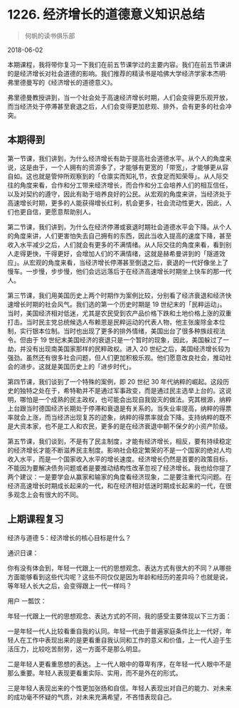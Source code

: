 # 1226. 经济增长的道德意义知识总结

> 何帆的读书俱乐部

2018-06-02

本期课程，我将带你复习一下我们在前五节课学过的主要内容。我们在前五节课讲的是经济增长对社会道德的影响。我们推荐的精读书是哈佛大学经济学家本杰明·弗里德曼写的《经济增长的道德意义》。

弗里德曼教授讲到，当一个社会处于高速经济增长时期，人们会变得更乐观开放，而当经济处于停滞甚至衰退之后，人们会变得更加悲观、排外，会有更多的社会冲突。

## 本期得到

第一节课，我们讲到，为什么经济增长有助于提高社会道德水平。从个人的角度来说，这是由于，一个人拥有的资源多了，才能够有更宽的「带宽」，才能够更从容自如。这也就是管仲所观察到的「仓廪实而知礼节，衣食足而知荣辱」。从人际交往的角度来看，合作和分工带来经济增长，而合作和分工会培养人们的相互信任，以及对契约的遵守，因此有助于培养良好的公民。从宏观的角度来讲，当经济处于高速增长时期，更多的人能获得增长红利，机会更多，社会流动性更大，因此，人们也更自信，更愿意帮助别人。

第二节课，我们讲到，为什么在经济停滞或衰退时期社会道德水平会下降。从个人的角度来讲，人们更害怕失去自己拥有的东西，因此当收入提高的速度下降，甚至收入水平减少之后，人们就会有更多的不满情绪。从人际交往的角度来看，看到别人走得更快，干得更好，会增加人们的不满情绪，这就是赫希曼讲到的「隧道效应」。从宏观的角度来看，当经济增长停滞甚至倒退之后，衰退的一代好像坐上了慢车。一步慢，步步慢，他们会远远落后于在经济高速增长时期坐上快车的那一代人。

第三节课，我们用美国历史上两个时期作为案例比较，分别看了经济衰退和经济快速增长时期的社会风气。我们选的第一个历史时期是 19 世纪末的「民粹运动」。当时，美国经济相对低迷，尤其是农民受到农产品价格下跌和土地价格上涨的双重打击。当时民主党总统候选人布赖恩是民粹运动的代表人物，他主张废除金本位制，实行银本位制。当时也出现了更多的排外情绪，美国出台了很多种族歧视法令。但由于 19 世纪末美国经济的衰退只是一个暂时的现象，因此，美国躲过了一劫，并没有出现南美国家那样的民粹政权。进入 20 世纪之后，美国经济增长较为强劲。虽然还有很多社会问题，但人们更加积极乐观。他们愿意改良社会，推动社会的进步。这就是美国历史上的「进步时代」。

第四节课，我们谈到了一个特殊的案例，即 20 世纪 30 年代纳粹的崛起。这段历史的独特之处在于，希特勒并不是通过军事政变，而是通过民主选举上台的。这说明，哪怕是一个成熟的民主政权，也可能会出现自我毁灭的做法。究其根源，纳粹上台跟当时德国经济长期处于停滞和衰退是有关系的。当失业率提高，纳粹的得票率就会上涨，而当经济出现复苏的迹象，纳粹的得票率就会下降。支持纳粹的既不是大资本家，也不是工人和农民，更多的是在经济衰退中朝不保夕的小资产阶级。

第五节课，我们谈到，不是有了民主制度，才能有经济增长，相反，要有持续稳定的经济增长才能不断滋养民主制度。影响社会稳定繁荣的不是一个国家的绝对人均收入水平，而是一个国家收入水平的增长速度。经济增长仍然是首要的政策目标，不能因为要解决债务问题或者是要推动结构性改革忽视了经济增长。我也给你提了两个建议：一是要学会从赢家和输家的角度看经济现象，二是要注重代沟问题。在经济高速增长时期成长起来的一代，和在经济相对低迷时期成长起来的一代，在很多观念上会有很大的不同。

## 上期课程复习

经济与道德 5：经济增长的核心目标是什么？

通识日课：

你有没有体会到，年轻一代跟上一代的思想观念、表达方式有很大的不同？从哪些方面能够看到这些代沟呢？这些不同仅仅是因为年龄和经历的差异吗？也就是说，等年轻人长大之后，会变得跟上一代一样吗？

用户 一瓢饮：

年轻一代跟上一代的思想观念、表达方式的不同，我的感受主要体现以下三方面：

一是年轻一代人比较看重自我的认同。年轻一代由于普遍家庭条件比上一代好，年轻人在工作中表现出来的是更看重自我认同和工作的意义和价值，上一代人迫于生活压力，比较吃苦耐劳，这一方面不是那么明显。

二是年轻人更看重思想的表达。上一代人眼中的尊卑有序，在年轻一代人眼中不是那么重要。年轻人表现更看重实际、实用，而不是外在的形式。

三是年轻人表现出来的个性更加张扬和自信。年轻人表现出对自己的能力、对未来的成功毫不怀疑的气质，对未来充满希望，不吝惜表现自己。

